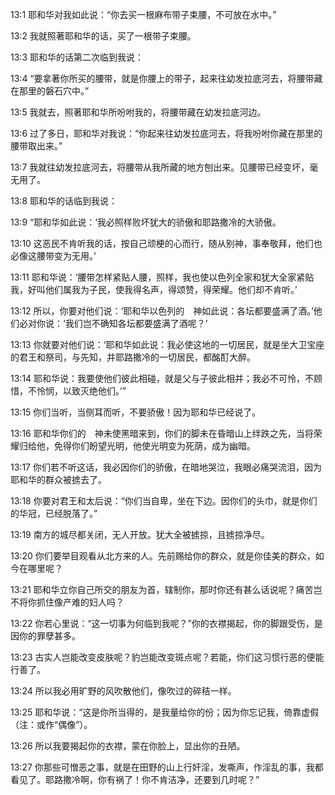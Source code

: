 <a id="1"></a>13:1  耶和华对我如此说：“你去买一根麻布带子束腰，不可放在水中。”  

<a id="2"></a>13:2  我就照著耶和华的话，买了一根带子束腰。  

<a id="3"></a>13:3  耶和华的话第二次临到我说：  

<a id="4"></a>13:4  “要拿著你所买的腰带，就是你腰上的带子，起来往幼发拉底河去，将腰带藏在那里的磐石穴中。”  

<a id="5"></a>13:5  我就去，照著耶和华所吩咐我的，将腰带藏在幼发拉底河边。  

<a id="6"></a>13:6  过了多日，耶和华对我说：“你起来往幼发拉底河去，将我吩咐你藏在那里的腰带取出来。”  

<a id="7"></a>13:7  我就往幼发拉底河去，将腰带从我所藏的地方刨出来。见腰带已经变坏，毫无用了。  

<a id="8"></a>13:8  耶和华的话临到我说：  

<a id="9"></a>13:9  “耶和华如此说：‘我必照样败坏犹大的骄傲和耶路撒冷的大骄傲。  

<a id="10"></a>13:10  这恶民不肯听我的话，按自己顽梗的心而行，随从别神，事奉敬拜，他们也必像这腰带变为无用。’  

<a id="11"></a>13:11  耶和华说：‘腰带怎样紧贴人腰，照样，我也使以色列全家和犹大全家紧贴我，好叫他们属我为子民，使我得名声，得颂赞，得荣耀。他们却不肯听。’  

<a id="12"></a>13:12  所以，你要对他们说：‘耶和华以色列的　神如此说：各坛都要盛满了酒。’他们必对你说：‘我们岂不确知各坛都要盛满了酒呢？’  

<a id="13"></a>13:13  你就要对他们说：‘耶和华如此说：我必使这地的一切居民，就是坐大卫宝座的君王和祭司，与先知，并耶路撒冷的一切居民，都酩酊大醉。  

<a id="14"></a>13:14  耶和华说：我要使他们彼此相碰，就是父与子彼此相并；我必不可怜，不顾惜，不怜悯，以致灭绝他们。’”  

<a id="15"></a>13:15  你们当听，当侧耳而听，不要骄傲！因为耶和华已经说了。  

<a id="16"></a>13:16  耶和华你们的　神未使黑暗来到，你们的脚未在昏暗山上绊跌之先，当将荣耀归给他，免得你们盼望光明，他使光明变为死荫，成为幽暗。  

<a id="17"></a>13:17  你们若不听这话，我必因你们的骄傲，在暗地哭泣，我眼必痛哭流泪，因为耶和华的群众被掳去了。  

<a id="18"></a>13:18  你要对君王和太后说：“你们当自卑，坐在下边。因你们的头巾，就是你们的华冠，已经脱落了。”  

<a id="19"></a>13:19  南方的城尽都关闭，无人开放。犹大全被掳掠，且掳掠净尽。  

<a id="20"></a>13:20  你们要举目观看从北方来的人。先前赐给你的群众，就是你佳美的群众，如今在哪里呢？  

<a id="21"></a>13:21  耶和华立你自己所交的朋友为首，辖制你，那时你还有甚么话说呢？痛苦岂不将你抓住像产难的妇人吗？  

<a id="22"></a>13:22  你若心里说：“这一切事为何临到我呢？”你的衣襟揭起，你的脚跟受伤，是因你的罪孽甚多。  

<a id="23"></a>13:23  古实人岂能改变皮肤呢？豹岂能改变斑点呢？若能，你们这习惯行恶的便能行善了。  

<a id="24"></a>13:24  所以我必用旷野的风吹散他们，像吹过的碎秸一样。  

<a id="25"></a>13:25  耶和华说：“这是你所当得的，是我量给你的份；因为你忘记我，倚靠虚假（注：或作“偶像”）。  

<a id="26"></a>13:26  所以我要揭起你的衣襟，蒙在你脸上，显出你的丑陋。  

<a id="27"></a>13:27  你那些可憎恶之事，就是在田野的山上行奸淫，发嘶声，作淫乱的事，我都看见了。耶路撒冷啊，你有祸了！你不肯洁净，还要到几时呢？”  
